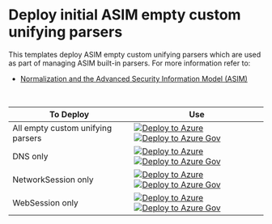 # Deploy initial ASIM empty custom unifying parsers

This templates deploy ASIM empty custom unifying parsers which are used as part of managing ASIM built-in parsers. For more information refer to:

- [Normalization and the Advanced Security Information Model (ASIM)](https://aka.ms/AboutASIM)

<br>

| To Deploy | Use | 
| --------- | --- |
| All empty custom unifying parsers | [![Deploy to Azure](https://aka.ms/deploytoazurebutton)](https://portal.azure.com/#create/Microsoft.Template/uri/https%3A%2F%2Fraw.githubusercontent.com%2FAzure%2FAzure-Sentinel%2Fmaster%2FASIM%2Fdeploy%2FEmptyCustomUnifyingParsers%2FFullDeploymentCustomUnifyingParsers.json) [![Deploy to Azure Gov](https://aka.ms/deploytoazuregovbutton)](https://portal.azure.us/#create/Microsoft.Template/uri/https%3A%2F%2Fraw.githubusercontent.com%2FAzure%2FAzure-Sentinel%2Fmaster%2FASIM%2Fdeploy%2FEmptyCustomUnifyingParsers%2FFullDeploymentCustomUnifyingParsers.json) |
| DNS only | [![Deploy to Azure](https://aka.ms/deploytoazurebutton)](https://portal.azure.com/#create/Microsoft.Template/uri/https%3A%2F%2Fraw.githubusercontent.com%2FAzure%2FAzure-Sentinel%2Fmaster%2FASIM%2Fdeploy%2FEmptyCustomUnifyingParsers%2FDnsDeploymentCustomUnifyingParsers.json) [![Deploy to Azure Gov](https://aka.ms/deploytoazuregovbutton)](https://portal.azure.us/#create/Microsoft.Template/uri/https%3A%2F%2Fraw.githubusercontent.com%2FAzure%2FAzure-Sentinel%2Fmaster%2FASIM%2Fdeploy%2FEmptyCustomUnifyingParsers%2FDnsDeploymentCustomUnifyingParsers.json) |
  | NetworkSession only | [![Deploy to Azure](https://aka.ms/deploytoazurebutton)](https://portal.azure.com/#create/Microsoft.Template/uri/https%3A%2F%2Fraw.githubusercontent.com%2FAzure%2FAzure-Sentinel%2Fmaster%2FASIM%2Fdeploy%2FEmptyCustomUnifyingParsers%2FNetworkSessionDeploymentCustomUnifyingParsers.json) [![Deploy to Azure Gov](https://aka.ms/deploytoazuregovbutton)](https://portal.azure.us/#create/Microsoft.Template/uri/https%3A%2F%2Fraw.githubusercontent.com%2FAzure%2FAzure-Sentinel%2Fmaster%2FASIM%2Fdeploy%2FEmptyCustomUnifyingParsers%2FNetworkSessionDeploymentCustomUnifyingParsers.json) |
| WebSession only | [![Deploy to Azure](https://aka.ms/deploytoazurebutton)](https://portal.azure.com/#create/Microsoft.Template/uri/https%3A%2F%2Fraw.githubusercontent.com%2FAzure%2FAzure-Sentinel%2Fmaster%2FASIM%2Fdeploy%2FEmptyCustomUnifyingParsers%2FWebSessionDeploymentCustomUnifyingParsers.json) [![Deploy to Azure Gov](https://aka.ms/deploytoazuregovbutton)](https://portal.azure.us/#create/Microsoft.Template/uri/https%3A%2F%2Fraw.githubusercontent.com%2FAzure%2FAzure-Sentinel%2Fmaster%2FASIM%2Fdeploy%2FEmptyCustomUnifyingParsers%2FWebSessionDeploymentCustomUnifyingParsers.json) |
